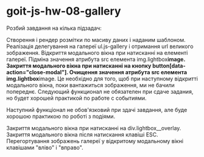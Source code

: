 # goit-js-hw-08-gallery

Розбий завдання на кілька підзадач:

Створення і рендер розмітки по масиву даних і наданим шаблоном.
Реалізація делегування на галереї ul.js-gallery і отримання url великого зображення.
Відкриття модального вікна при натисканні на елементі галереї.
Підміна значення атрибута src елемента img.lightbox**image.
Закриття модального вікна при натисканні на кнопку button[data-action="close-modal"].
Очищення значення атрибута src елемента img.lightbox**image. Це необхідно для того, щоб при наступному відкритті модального вікна, поки вантажиться зображення, ми не бачили попереднє.
Следующий функционал не обязателен при сдаче задания, но будет хорошей практикой
по работе с событиями.

Наступний функціонал не обов'язковий при здачі завдання, але буде хорошою практикою по роботі з подіями.

Закриття модального вікна при натисканні на div.lightbox\_\_overlay.
Закриття модального вікна після натискання клавіші ESC.
Перегортування зображень галереї у відкритому модальному вікні клавішами "вліво" і "вправо".
